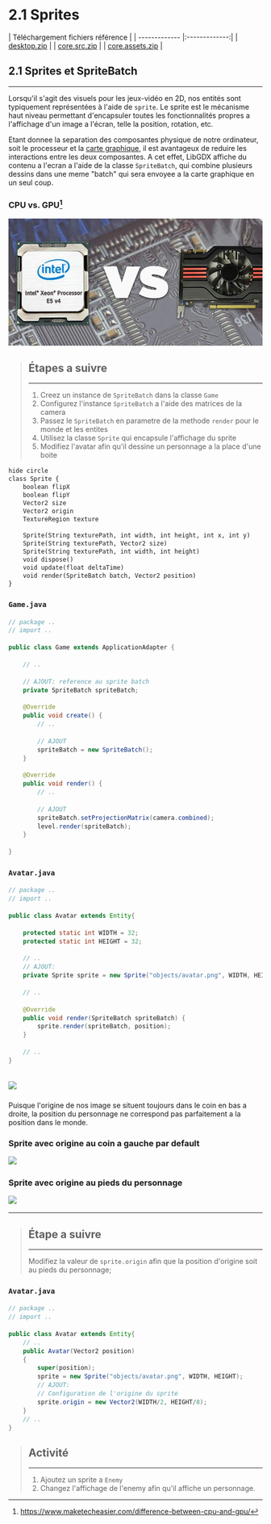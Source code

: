 
# 2.1 Sprites
| Téléchargement fichiers référence |
| ------------- |:-------------:|
| <a href="./resources/part-the-world/desktop.zip" download>desktop.zip</a> |
| <a href="./resources/part-the-world/core.src.zip" download>core.src.zip</a> |
| <a href="./resources/part-the-world/core.assets.zip" download>core.assets.zip</a> |

## 2.1 Sprites et SpriteBatch
---
Lorsqu'il s'agit des visuels pour les jeux-vidéo en 2D, nos entités sont typiquement représentées à l'aide de `sprite`. Le sprite est le mécanisme haut niveau permettant d'encapsuler toutes les fonctionnalités propres a l'affichage d'un image a l'écran, telle la position, rotation, etc.

Etant donnee la separation des composantes physique de notre ordinateur, soit le processeur et la [carte graphique](../glossary/glossary.md#Carte-Graphique), il est avantageux de reduire les interactions entre les deux composantes. A cet effet, LibGDX affiche du contenu a l'ecran a l'aide de la classe `SpriteBatch`, qui combine plusieurs dessins dans une meme "batch" qui sera envoyee a la carte graphique en un seul coup.

### **CPU vs. GPU**[^1]
![](../resources/gpu-cpu.jpg)

> ## Étapes a suivre
> ---
> 1. Creez un instance de `SpriteBatch` dans la classe `Game`
> 4. Configurez l'instance `SpriteBatch` a l'aide des matrices de la camera
> 2. Passez le `SpriteBatch` en parametre de la methode `render` pour le monde et les entites 
> 3. Utilisez la classe `Sprite` qui encapsule l'affichage du sprite
> 4. Modifiez l'avatar afin qu'il dessine un personnage a la place d'une boite


```plantuml
hide circle
class Sprite {    
    boolean flipX
    boolean flipY
    Vector2 size
    Vector2 origin
    TextureRegion texture
    
    Sprite(String texturePath, int width, int height, int x, int y)
    Sprite(String texturePath, Vector2 size)     
    Sprite(String texturePath, int width, int height)
    void dispose()
    void update(float deltaTime)
    void render(SpriteBatch batch, Vector2 position)
}

```

### ```Game.java```
```java
// package ..
// import ..

public class Game extends ApplicationAdapter {

    // ..

    // AJOUT: reference au sprite batch
    private SpriteBatch spriteBatch;

    @Override
    public void create() {        
        // ..
        
        // AJOUT
        spriteBatch = new SpriteBatch();
    }

    @Override
    public void render() {
        // ..
        
        // AJOUT
        spriteBatch.setProjectionMatrix(camera.combined);
        level.render(spriteBatch);
    }

}
```


### ```Avatar.java```
```java
// package ..
// import ..

public class Avatar extends Entity{
    
    protected static int WIDTH = 32;
    protected static int HEIGHT = 32;

    // ..
    // AJOUT:
    private Sprite sprite = new Sprite("objects/avatar.png", WIDTH, HEIGHT);

    // ..

    @Override
    public void render(SpriteBatch spriteBatch) {
        sprite.render(spriteBatch, position);
    }
    
    // ..
}
```
![](./resources/sprite.gif) 
---

Puisque l'origine de nos image se situent toujours dans le coin en bas a droite, la position du personnage ne correspond pas parfaitement a la position dans le monde.

### Sprite avec origine au coin a gauche par default
![](./resources/sprite-no-offset.png) 


### Sprite avec origine au pieds du personnage
![](./resources/sprite-offset.png)

---
> ## Étape a suivre
> ---
> Modifiez la valeur de `sprite.origin` afin que la position d'origine soit au pieds du personnage;


### ```Avatar.java```
```java
// package ..
// import ..

public class Avatar extends Entity{    
    // ..
    public Avatar(Vector2 position)
    {
        super(position);
        sprite = new Sprite("objects/avatar.png", WIDTH, HEIGHT);
        // AJOUT:
        // Configuration de l'origine du sprite
        sprite.origin = new Vector2(WIDTH/2, HEIGHT/8);
    }
    // ..
}
```
> ## Activité
> ---
> 1. Ajoutez un sprite a `Enemy`
> 2. Changez l'affichage de l'enemy afin qu'il affiche un personnage.


[^1]: https://www.maketecheasier.com/difference-between-cpu-and-gpu/